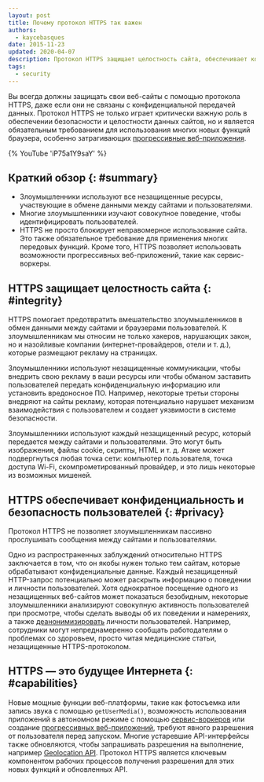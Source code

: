 ```yaml
---
layout: post
title: Почему протокол HTTPS так важен
authors:
  - kaycebasques
date: 2015-11-23
updated: 2020-04-07
description: Протокол HTTPS защищает целостность сайта, обеспечивает конфиденциальность и безопасность пользователей, а также является необходимым условием для использования новых мощных API веб-платформ.
tags:
  - security
---
```


Вы всегда должны защищать свои веб-сайты с помощью протокола HTTPS, даже если они не связаны с конфиденциальной передачей данных. Протокол HTTPS не только играет критически важную роль в обеспечении безопасности и целостности данных сайтов, но и является обязательным требованием для использования многих новых функций браузера, особенно затрагивающих [прогрессивные веб-приложения](/progressive-web-apps).

{% YouTube 'iP75a1Y9saY' %}

## Краткий обзор {: #summary}

- Злоумышленники используют все незащищенные ресурсы, участвующие в обмене данными между сайтами и пользователями.
- Многие злоумышленники изучают совокупное поведение, чтобы идентифицировать пользователей.
- HTTPS не просто блокирует неправомерное использование сайта. Это также обязательное требование для применения многих передовых функций. Кроме того, HTTPS позволяет использовать возможности прогрессивных веб-приложений, такие как сервис-воркеры.

## HTTPS защищает целостность сайта {: #integrity}

HTTPS помогает предотвратить вмешательство злоумышленников в обмен данными между сайтами и браузерами пользователей. К злоумышленникам мы относим не только хакеров, нарушающих закон, но и назойливые компании (интернет-провайдеров, отели и т. д.), которые размещают рекламу на страницах.

Злоумышленники используют незащищенные коммуникации, чтобы внедрить свою рекламу в ваши ресурсы или чтобы обманом заставить пользователей передать конфиденциальную информацию или установить вредоносное ПО. Например, некоторые третьи стороны внедряют на сайты рекламу, которая потенциально нарушает механизм взаимодействия с пользователем и создает уязвимости в системе безопасности.

Злоумышленники используют каждый незащищенный ресурс, который передается между сайтами и пользователями. Это могут быть изображения, файлы cookie, скрипты, HTML и т. д. Атаке может подвергнуться любая точка сети: компьютер пользователя, точка доступа Wi-Fi, скомпрометированный провайдер, и это лишь некоторые из возможных мишеней.

## HTTPS обеспечивает конфиденциальность и безопасность пользователей {: #privacy}

Протокол HTTPS не позволяет злоумышленникам пассивно прослушивать сообщения между сайтами и пользователями.

Одно из распространенных заблуждений относительно HTTPS заключается в том, что он якобы нужен только тем сайтам, которые обрабатывают конфиденциальные данные. Каждый незащищенный HTTP-запрос потенциально может раскрыть информацию о поведении и личности пользователей. Хотя однократное посещение одного из незащищенных веб-сайтов может показаться безобидным, некоторые злоумышленники анализируют совокупную активность пользователей при просмотре, чтобы сделать выводы об их поведении и намерениях, а также [деанонимизировать](https://en.wikipedia.org/wiki/De-anonymization) личности пользователей. Например, сотрудники могут непреднамеренно сообщать работодателям о проблемах со здоровьем, просто читая медицинские статьи, незащищенные HTTPS-протоколом.

## HTTPS — это будущее Интернета {: #capabilities}

Новые мощные функции веб-платформы, такие как фотосъемка или запись звука с помощью `getUserMedia()`, возможность использования приложений в автономном режиме с помощью [сервис-воркеров](/service-workers-cache-storage/) или создание [прогрессивных веб-приложений](/progressive-web-apps), требуют явного разрешения от пользователя перед запуском. Многие устаревшие API-интерфейсы также обновляются, чтобы запрашивать разрешения на выполнение, например [Geolocation API](https://developer.mozilla.org/docs/Web/API/Geolocation/Using_geolocation). Протокол HTTPS является ключевым компонентом рабочих процессов получения разрешения для этих новых функций и обновленных API.
